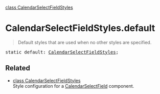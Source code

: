 [class CalendarSelectFieldStyles](CalendarSelectFieldStyles.md)

# CalendarSelectFieldStyles.default

> Default styles that are used when no other styles are specified.

<pre class="docgen_signature">static default: <a href="CalendarSelectFieldStyles.md">CalendarSelectFieldStyles</a>;</pre>

## Related

- [<!--{ref:class}-->class CalendarSelectFieldStyles](CalendarSelectFieldStyles.md) \
    Style configuration for a [CalendarSelectField](CalendarSelectField.md) component.

